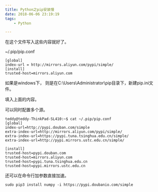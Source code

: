 ```yaml
---
title: Python之pip安装慢
date: 2018-06-06 23:19:19
tags:
	- Python

---
```




在这个文件写入这些内容就好了。

~/.pip/pip.conf 

```
[global]
index-url = http://mirrors.aliyun.com/pypi/simple/
[install]
trusted-host=mirrors.aliyun.com 
```



如果是windows下， 则是在C:\Users\Administrator\pip目录下，新建pip.ini文件。

填入上面的内容。

可以同时配置多个源。

```
teddy@teddy-ThinkPad-SL410:~$ cat ~/.pip/pip.conf 
[global]
index-url=http://pypi.douban.com/simple
extra-index-url=http://mirrors.aliyun.com/pypi/simple/
extra-index-url=https://pypi.tuna.tsinghua.edu.cn/simple/
extra-index-url=http://pypi.mirrors.ustc.edu.cn/simple/

[install]
trusted-host=pypi.douban.com
trusted-host=mirrors.aliyun.com
trusted-host=pypi.tuna.tsinghua.edu.cn
trusted-host=pypi.mirrors.ustc.edu.cn
```

还可以在命令行加参数直接加速。

```
sudo pip3 install numpy -i https://pypi.doubanio.com/simple
```

